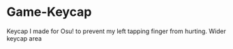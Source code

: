 # Game-Keycap
Keycap I made for Osu! to prevent my left tapping finger from hurting. Wider keycap area
